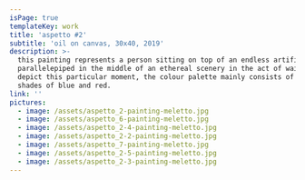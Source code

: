 ```yaml
---
isPage: true
templateKey: work
title: 'aspetto #2'
subtitle: 'oil on canvas, 30x40, 2019'
description: >-
  this painting represents a person sitting on top of an endless artificial
  parallelepiped in the middle of an ethereal scenery in the act of waiting. to
  depict this particular moment, the colour palette mainly consists of various
  shades of blue and red.
link: ''
pictures:
  - image: /assets/aspetto_2-painting-meletto.jpg
  - image: /assets/aspetto_6-painting-meletto.jpg
  - image: /assets/aspetto_2-4-painting-meletto.jpg
  - image: /assets/aspetto_2-2-painting-meletto.jpg
  - image: /assets/aspetto_7-painting-meletto.jpg
  - image: /assets/aspetto_2-5-painting-meletto.jpg
  - image: /assets/aspetto_2-3-painting-meletto.jpg
---
```


